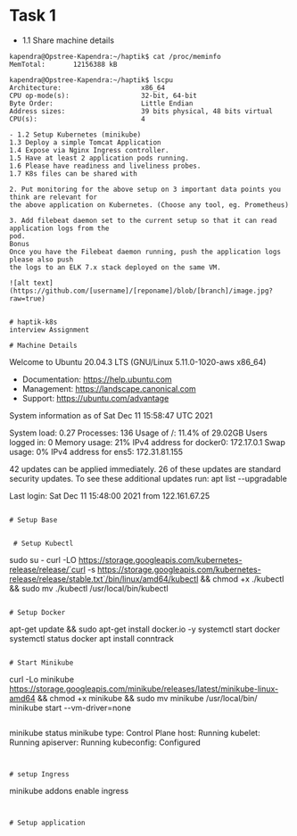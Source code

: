 # Task 1 
- 1.1 Share machine details 
```
kapendra@Opstree-Kapendra:~/haptik$ cat /proc/meminfo
MemTotal:       12156388 kB

kapendra@Opstree-Kapendra:~/haptik$ lscpu
Architecture:                    x86_64
CPU op-mode(s):                  32-bit, 64-bit
Byte Order:                      Little Endian
Address sizes:                   39 bits physical, 48 bits virtual
CPU(s):                          4

- 1.2 Setup Kubernetes (minikube)
1.3 Deploy a simple Tomcat Application 
1.4 Expose via Nginx Ingress controller.
1.5 Have at least 2 application pods running. 
1.6 Please have readiness and liveliness probes.
1.7 K8s files can be shared with

2. Put monitoring for the above setup on 3 important data points you think are relevant for
the above application on Kubernetes. (Choose any tool, eg. Prometheus)

3. Add filebeat daemon set to the current setup so that it can read application logs from the
pod.
Bonus
Once you have the Filebeat daemon running, push the application logs please also push
the logs to an ELK 7.x stack deployed on the same VM.

![alt text](https://github.com/[username]/[reponame]/blob/[branch]/image.jpg?raw=true)


# haptik-k8s
interview Assignment

# Machine Details

```
Welcome to Ubuntu 20.04.3 LTS (GNU/Linux 5.11.0-1020-aws x86_64)

 * Documentation:  https://help.ubuntu.com
 * Management:     https://landscape.canonical.com
 * Support:        https://ubuntu.com/advantage

  System information as of Sat Dec 11 15:58:47 UTC 2021

  System load:  0.27               Processes:                136
  Usage of /:   11.4% of 29.02GB   Users logged in:          0
  Memory usage: 21%                IPv4 address for docker0: 172.17.0.1
  Swap usage:   0%                 IPv4 address for ens5:    172.31.81.155


42 updates can be applied immediately.
26 of these updates are standard security updates.
To see these additional updates run: apt list --upgradable


Last login: Sat Dec 11 15:48:00 2021 from 122.161.67.25
```

# Setup Base


 # Setup Kubectl
```
sudo su -
curl -LO https://storage.googleapis.com/kubernetes-release/release/`curl -s https://storage.googleapis.com/kubernetes-release/release/stable.txt`/bin/linux/amd64/kubectl && chmod +x ./kubectl && sudo mv ./kubectl /usr/local/bin/kubectl
```

# Setup Docker

```
apt-get update && sudo apt-get install docker.io -y 
systemctl start docker 
systemctl status docker
apt install conntrack
```

# Start Minikube

```
curl -Lo minikube https://storage.googleapis.com/minikube/releases/latest/minikube-linux-amd64 && chmod +x minikube && sudo mv minikube /usr/local/bin/
minikube start --vm-driver=none
```

```
minikube status
minikube
type: Control Plane
host: Running
kubelet: Running
apiserver: Running
kubeconfig: Configured

```


# setup Ingress
```
minikube addons enable ingress
```


# Setup application 



